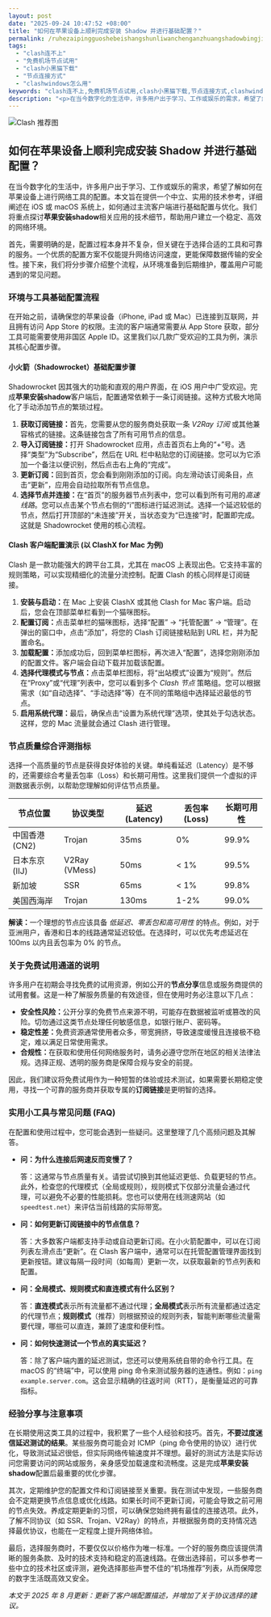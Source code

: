 ```yaml
---
layout: post
date: "2025-09-24 10:47:52 +08:00"
title: "如何在苹果设备上顺利完成安装 Shadow 并进行基础配置？"
permalink: /ruhezaipingguoshebeishangshunliwanchenganzhuangshadowbingjinxingjichupeizhi/
tags:
  - "clash连不上"
  - "免费机场节点试用"
  - "clash小黑猫下载"
  - "节点连接方式"
  - "clashwindows怎么用"
keywords: "clash连不上,免费机场节点试用,clash小黑猫下载,节点连接方式,clashwindows怎么用"
description: "<p>在当今数字化的生活中，许多用户出于学习、工作或娱乐的需求，希望了解如何在苹果设备上进行网络工具的配置。本文旨在提供一个中立、实用的技术参考，详细阐述在 iOS 或 macOS 系统上，如何通过主流客户端进行基础配置与优化。我们将重点探讨<strong>苹果安装shadow</strong>相关应用的技术细节，帮助用户建立一个稳定、高效的网络环境。</p>"
---
```


![Clash 推荐图](https://clashjd.github.io/assets/img/付费机场订阅.png)

## 如何在苹果设备上顺利完成安装 Shadow 并进行基础配置？

<p>在当今数字化的生活中，许多用户出于学习、工作或娱乐的需求，希望了解如何在苹果设备上进行网络工具的配置。本文旨在提供一个中立、实用的技术参考，详细阐述在 iOS 或 macOS 系统上，如何通过主流客户端进行基础配置与优化。我们将重点探讨<strong>苹果安装shadow</strong>相关应用的技术细节，帮助用户建立一个稳定、高效的网络环境。</p>
<p>首先，需要明确的是，配置过程本身并不复杂，但关键在于选择合适的工具和可靠的服务。一个优质的配置方案不仅能提升网络访问速度，更能保障数据传输的安全性。接下来，我们将分步骤介绍整个流程，从环境准备到后期维护，覆盖用户可能遇到的常见问题。</p>
<h3>环境与工具基础配置流程</h3>
<p>在开始之前，请确保您的苹果设备（iPhone, iPad 或 Mac）已连接到互联网，并且拥有访问 App Store 的权限。主流的客户端通常需要从 App Store 获取，部分工具可能需要使用非国区 Apple ID。这里我们以几款广受欢迎的工具为例，演示其核心配置步骤。</p>
<h4>小火箭（Shadowrocket）基础配置步骤</h4>
<p>Shadowrocket 因其强大的功能和直观的用户界面，在 iOS 用户中广受欢迎。完成<strong>苹果安装shadow</strong>客户端后，配置通常依赖于一条订阅链接。这种方式极大地简化了手动添加节点的繁琐过程。</p>
<ol>
    <li><strong>获取订阅链接：</strong>首先，您需要从您的服务商处获取一条 <em>V2Ray 订阅</em> 或其他兼容格式的链接。这条链接包含了所有可用节点的信息。</li>
    <li><strong>导入订阅链接：</strong>打开 Shadowrocket 应用，点击首页右上角的“+”号。选择“类型”为“Subscribe”，然后在 URL 栏中粘贴您的订阅链接。您可以为它添加一个备注以便识别，然后点击右上角的“完成”。</li>
    <li><strong>更新订阅：</strong>回到首页，您会看到刚刚添加的订阅。向左滑动该订阅条目，点击“更新”，应用会自动拉取所有节点信息。</li>
    <li><strong>选择节点并连接：</strong>在“首页”的服务器节点列表中，您可以看到所有可用的<em>高速线路</em>。您可以点击某个节点右侧的“i”图标进行延迟测试。选择一个延迟较低的节点，然后打开顶部的“未连接”开关，当状态变为“已连接”时，配置即完成。这就是 Shadowrocket 使用的核心流程。</li>
</ol>
<h4>Clash 客户端配置演示 (以 ClashX for Mac 为例)</h4>
<p>Clash 是一款功能强大的跨平台工具，尤其在 macOS 上表现出色。它支持丰富的规则策略，可以实现精细化的流量分流控制。配置 Clash 的核心同样是订阅链接。</p>
<ol>
    <li><strong>安装与启动：</strong>在 Mac 上安装 ClashX 或其他 Clash for Mac 客户端。启动后，您会在顶部菜单栏看到一个猫咪图标。</li>
    <li><strong>配置订阅：</strong>点击菜单栏的猫咪图标，选择“配置” -> “托管配置” -> “管理”。在弹出的窗口中，点击“添加”，将您的 Clash 订阅链接粘贴到 URL 栏，并为配置命名。</li>
    <li><strong>加载配置：</strong>添加成功后，回到菜单栏图标，再次进入“配置”，选择您刚刚添加的配置文件。客户端会自动下载并加载该配置。</li>
    <li><strong>选择代理模式与节点：</strong>点击菜单栏图标，将“出站模式”设置为“规则”。然后在“Proxy”或“代理”列表中，您可以看到多个 <em>Clash 节点</em> 策略组。您可以根据需求（如“自动选择”、“手动选择”等）在不同的策略组中选择延迟最低的节点。</li>
    <li><strong>启用系统代理：</strong>最后，确保点击“设置为系统代理”选项，使其处于勾选状态。这样，您的 Mac 流量就会通过 Clash 进行管理。</li>
</ol>
<h3>节点质量综合评测指标</h3>
<p>选择一个高质量的节点是获得良好体验的关键。单纯看延迟（Latency）是不够的，还需要综合考量丢包率（Loss）和长期可用性。这里我们提供一个虚拟的评测数据表示例，以帮助您理解如何评估节点质量。</p>
<table>
  <thead>
    <tr>
      <th>节点位置</th>
      <th>协议类型</th>
      <th>延迟 (Latency)</th>
      <th>丢包率 (Loss)</th>
      <th>长期可用性</th>
    </tr>
  </thead>
  <tbody>
    <tr>
      <td>中国香港 (CN2)</td>
      <td>Trojan</td>
      <td>35ms</td>
      <td>0%</td>
      <td>99.9%</td>
    </tr>
    <tr>
      <td>日本东京 (IIJ)</td>
      <td>V2Ray (VMess)</td>
      <td>50ms</td>
      <td>&lt; 1%</td>
      <td>99.5%</td>
    </tr>
    <tr>
      <td>新加坡</td>
      <td>SSR</td>
      <td>65ms</td>
      <td>&lt; 1%</td>
      <td>99.8%</td>
    </tr>
    <tr>
      <td>美国西海岸</td>
      <td>Trojan</td>
      <td>130ms</td>
      <td>1-2%</td>
      <td>99.0%</td>
    </tr>
  </tbody>
</table>
<p><strong>解读：</strong>一个理想的节点应该具备 <em>低延迟、零丢包和高可用性</em> 的特点。例如，对于亚洲用户，香港和日本的线路通常延迟较低。在选择时，可以优先考虑延迟在 100ms 以内且丢包率为 0% 的节点。</p>
<h3>关于免费试用通道的说明</h3>
<p>许多用户在初期会寻找免费的试用资源，例如公开的<strong>节点分享</strong>信息或服务商提供的试用套餐。这是一种了解服务质量的有效途径，但在使用时务必注意以下几点：</p>
<ul>
    <li><strong>安全性风险：</strong>公开分享的免费节点来源不明，可能存在数据被监听或篡改的风险。切勿通过这类节点处理任何敏感信息，如银行账户、密码等。</li>
    <li><strong>稳定性差：</strong>免费资源通常使用者众多，带宽拥挤，导致速度缓慢且连接极不稳定，难以满足日常使用需求。</li>
    <li><strong>合规性：</strong>在获取和使用任何网络服务时，请务必遵守您所在地区的相关法律法规。选择正规、透明的服务商是保障合规与安全的前提。</li>
</ul>
<p>因此，我们建议将免费试用作为一种短暂的体验或技术测试，如果需要长期稳定使用，寻找一个可靠的服务商并获取专属的<strong>订阅链接</strong>是更明智的选择。</p>
<h3>实用小工具与常见问题 (FAQ)</h3>
<p>在配置和使用过程中，您可能会遇到一些疑问。这里整理了几个高频问题及其解答。</p>
<ul>
    <li>
        <strong>问：为什么连接后网速反而变慢了？</strong>
        <p>答：这通常与节点质量有关。请尝试切换到其他延迟更低、负载更轻的节点。此外，检查您的代理模式（全局或规则），规则模式下仅部分流量会通过代理，可以避免不必要的性能损耗。您也可以使用在线测速网站（如 <code>speedtest.net</code>）来评估当前线路的实际带宽。</p>
    </li>
    <li>
        <strong>问：如何更新订阅链接中的节点信息？</strong>
        <p>答：大多数客户端都支持手动或自动更新订阅。在小火箭配置中，可以在订阅列表左滑点击“更新”。在 Clash 客户端中，通常可以在托管配置管理界面找到更新按钮。建议每隔一段时间（如每周）更新一次，以获取最新的节点列表和配置。</p>
    </li>
    <li>
        <strong>问：全局模式、规则模式和直连模式有什么区别？</strong>
        <p>答：<strong>直连模式</strong>表示所有流量都不通过代理；<strong>全局模式</strong>表示所有流量都通过选定的代理节点；<strong>规则模式</strong>（推荐）则根据预设的规则列表，智能判断哪些流量需要代理，哪些可以直连，兼顾了速度和便利性。</p>
    </li>
    <li>
        <strong>问：如何快速测试一个节点的真实延迟？</strong>
        <p>答：除了客户端内置的延迟测试，您还可以使用系统自带的命令行工具。在 macOS 的“终端”中，可以使用 ping 命令来测试服务器的连通性。例如：<code>ping example.server.com</code>。这会显示精确的往返时间（RTT），是衡量延迟的可靠指标。</p>
    </li>
</ul>
<h3>经验分享与注意事项</h3>
<p>在长期使用这类工具的过程中，我积累了一些个人经验和技巧。首先，<strong>不要过度迷信延迟测试的结果</strong>。某些服务商可能会对 ICMP（ping 命令使用的协议）进行优化，导致测试延迟很低，但实际网络传输速度并不理想。最好的测试方法是实际访问您需要访问的网站或服务，亲身感受加载速度和流畅度。这是完成<strong>苹果安装shadow</strong>配置后最重要的优化步骤。</p>
<p>其次，定期维护您的配置文件和订阅链接至关重要。我在测试中发现，一些服务商会不定期更换节点信息或优化线路。如果长时间不更新订阅，可能会导致之前可用的节点失效。养成定期更新的习惯，可以确保您始终拥有最佳的连接选项。此外，了解不同协议（如 SSR、Trojan、V2Ray）的特点，并根据服务商的支持情况选择最优协议，也能在一定程度上提升网络体验。</p>
<p>最后，选择服务商时，不要仅仅以价格作为唯一标准。一个好的服务商应该提供清晰的服务条款、及时的技术支持和稳定的高速线路。在做出选择前，可以多参考一些中立的技术社区或评测，避免选择那些声誉不佳的“机场推荐”列表，从而保障您的数字生活既高效又安全。</p>
<p><em>本文于 2025 年 8 月更新：更新了客户端配置描述，并增加了关于协议选择的建议。</em></p>